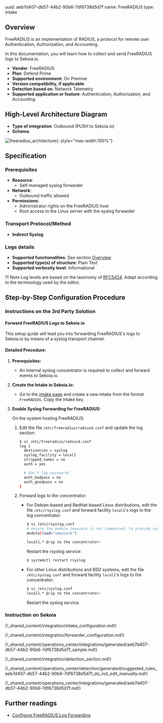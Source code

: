 uuid: aeb7d407-db57-44b2-90b6-7df6738d5d7f
name: FreeRADIUS
type: intake

## Overview

FreeRADIUS is an implementation of RADIUS, a protocol for remote user Authentication, Authorization, and Accounting.

In this documentation, you will learn how to collect and send FreeRADIUS logs to Sekoia.io.

- **Vendor**: FreeRADIUS
- **Plan**: Defend Prime
- **Supported environment**: On Premise
- **Version compatibility, if applicable**:
- **Detection based on**: Network Telemetry
- **Supported application or feature**: Authentication, Authorization, and Accounting

## High-Level Architecture Diagram

- **Type of integration**: Outbound (PUSH to Sekoia.io)
- **Schema**

![freeradius_architecture](/assets/integration/freeradius_architecture.png){: style="max-width:100%"}

## Specification

### Prerequisites

- **Resource**:
    - Self-managed syslog forwarder
- **Network**:
    - Outbound traffic allowed
- **Permissions**:
    - Administrator rights on the FreeRADIUS host
    - Root access to the Linux server with the syslog forwarder

### Transport Protocol/Method

- **Indirect Syslog**

### Logs details

- **Supported functionalities**: See section [Overview](#overview)
- **Supported type(s) of structure**: Plain Text
- **Supported verbosity level**: Informational

!!! Note
    Log levels are based on the taxonomy of [RFC5424](https://datatracker.ietf.org/doc/html/rfc5424). Adapt according to the terminology used by the editor.

## Step-by-Step Configuration Procedure

### Instructions on the 3rd Party Solution

#### Forward FreeRADIUS Logs to Sekoia.io

This setup guide will lead you into forwarding FreeRADIUS's logs to Sekoia.io by means of a syslog transport channel.

#### Detailed Procedure:

1. **Prerequisites:**
   - An internal syslog concentrator is required to collect and forward events to Sekoia.io.

2. **Create the Intake in Sekoia.io:**
   - Go to the [intake page](https://app.sekoia.io/operations/intakes) and create a new intake from the format `FreeRADIUS`. Copy the intake key.

3. **Enable Syslog Forwarding for FreeRADIUS:**

   On the system hosting FreeRADIUS:

   1. Edit the file `/etc/freeradius/radiusd.conf` and update the log section:

      ```bash
      $ vi /etc/freeradius/radiusd.conf
      log {
        destination = syslog
        syslog_facility = local1
        stripped_names = no
        auth = yes

        # don't log passwords
        auth_badpass = no
        auth_goodpass = no
      }
      ```

   2. Forward logs to the concentrator:

      - For Debian-based and RedHat-based Linux distributions, edit the file `/etc/rsyslog.conf` and forward facility `local1`'s logs to the log concentrator:

        ```bash
        $ vi /etc/rsyslog.conf
        # ensure the module imuxsock is not commented, to provide support for local system logging
        module(load="imuxsock")

        local1.* @<ip to the concentrator>
        ```

        Restart the rsyslog service:

        ```bash
        $ systemctl restart rsyslog
        ```

      - For other Linux distributions and BSD systems, edit the file `/etc/syslog.conf` and forward facility `local1`'s logs to the concentrator:

        ```bash
        $ vi /etc/syslog.conf
        local1.* @<ip to the concentrator>
        ```

        Restart the syslog service.

### Instruction on Sekoia

{!_shared_content/integration/intake_configuration.md!}

{!_shared_content/integration/forwarder_configuration.md!}

{!_shared_content/operations_center/integrations/generated/aeb7d407-db57-44b2-90b6-7df6738d5d7f_sample.md!}

{!_shared_content/integration/detection_section.md!}

{!_shared_content/operations_center/detection/generated/suggested_rules_aeb7d407-db57-44b2-90b6-7df6738d5d7f_do_not_edit_manually.md!}

{!_shared_content/operations_center/integrations/generated/aeb7d407-db57-44b2-90b6-7df6738d5d7f.md!}


## Further readings

- [Configure FreeRADIUS Log Forwarding](https://freeradius.org/documentation/)